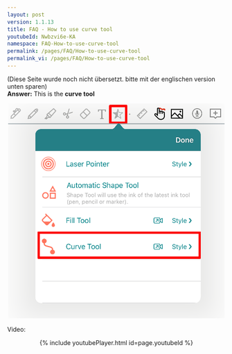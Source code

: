 ```yaml
---
layout: post
version: 1.1.13
title: FAQ - How to use curve tool
youtubeId: Nwbzvi6e-KA
namespace: FAQ-How-to-use-curve-tool
permalink: /pages/FAQ/How-to-use-curve-tool
permalink_vi: /pages/FAQ/How-to-use-curve-tool
---
```

(Diese Seite wurde noch nicht übersetzt. bitte mit der englischen version unten sparen)  
**Answer:**
This is the **curve tool**  
<p align="center"> <img width="500" src="https://raw.githubusercontent.com/collanotewiki/collanotewiki.github.io/main/images/FAQimage/NoteScreenCurveTool.PNG" alt="curve tool picture"> </p>

Video:<br/>
<p style="text-align: center;">{% include youtubePlayer.html id=page.youtubeId %}</p>
